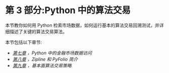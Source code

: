 # 第 3 部分:Python 中的算法交易

本节教你如何用 Python 检索市场数据，如何运行基本的算法交易回溯测试，并详细描述了关键的算法交易算法。

本节包括以下章节:

*   [*第七章*](07.html#_idTextAnchor140) *，Python 中的金融市场数据访问*
*   [*第八章*](08.html#_idTextAnchor154) *，Zipline 和 PyFolio 简介*
*   [*第九章*](09.html#_idTextAnchor177) *，基本面算法交易策略*